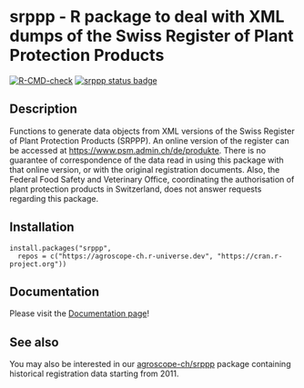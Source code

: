 # srppp - R package to deal with XML dumps of the Swiss Register of Plant Protection Products

<!-- badges: start -->
  [![R-CMD-check](https://github.com/agroscope-ch/srppp/actions/workflows/R-CMD-check.yaml/badge.svg)](https://github.com/agroscope-ch/srppp/actions/workflows/R-CMD-check.yaml)
[![srppp status badge](https://agroscope-ch.r-universe.dev/badges/srppp)](https://agroscope-ch.r-universe.dev/ui/#package:srppp)
<!-- badges: end -->

## Description

Functions to generate data objects from XML versions of the Swiss
Register of Plant Protection Products (SRPPP). An online version of the
register can be accessed at <https://www.psm.admin.ch/de/produkte>. There is no
guarantee of correspondence of the data read in using this package with that
online version, or with the original registration documents.  Also, the
Federal Food Safety and Veterinary Office, coordinating the authorisation of
plant protection products in Switzerland, does not answer requests regarding
this package. 

## Installation

```
install.packages("srppp",
  repos = c("https://agroscope-ch.r-universe.dev", "https://cran.r-project.org"))
```

## Documentation

Please visit the [Documentation page](https://agroscope-ch.github.io/srppp)!

## See also

You may also be interested in our
[agroscope-ch/srppp](https://github.com/agroscope-ch/srppp) package containing
historical registration data starting from 2011.
